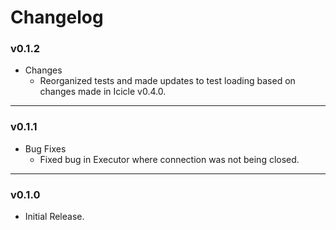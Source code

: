 # Changelog

### v0.1.2

- Changes
    - Reorganized tests and made updates to test loading based on changes made in Icicle v0.4.0.

---

### v0.1.1

- Bug Fixes
    - Fixed bug in Executor where connection was not being closed.

---

### v0.1.0

- Initial Release.
